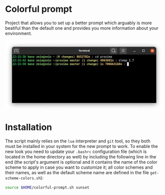 # Colorful prompt

Project that allows you to set up a better prompt which arguably is more beatiful than the default one and provides you more information about your environment.

![example of the new prompt look](example.jpg)

# Installation

The script mainly relies on the `lua` interpreter and `git` tool, so they both must be installed in your system for the new prompt to work. To enable the new look you need to update your `.bashrc` configuration file (which is located in the home directory as well) by including the following line in the end (the script's argument is optional and it contains the name of the color scheme to apply in case you want to customize it; all color schemes and their names, as well as the default scheme name are defined in the file `get-scheme-colors.sh`):

```sh
source $HOME/colorful-prompt.sh sunset
```

